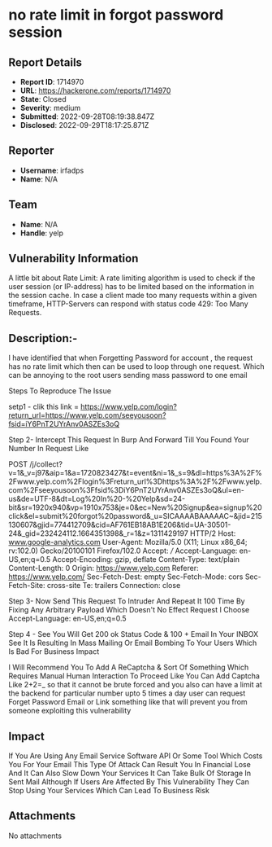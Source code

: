 # no rate limit in forgot password session

## Report Details
- **Report ID**: 1714970
- **URL**: https://hackerone.com/reports/1714970
- **State**: Closed
- **Severity**: medium
- **Submitted**: 2022-09-28T08:19:38.847Z
- **Disclosed**: 2022-09-29T18:17:25.871Z

## Reporter
- **Username**: irfadps
- **Name**: N/A

## Team
- **Name**: N/A
- **Handle**: yelp

## Vulnerability Information
A little bit about Rate Limit:
A rate limiting algorithm is used to check if the user session (or IP-address) has to be limited based on the information in the session cache.
In case a client made too many requests within a given timeframe, HTTP-Servers can respond with status code 429: Too Many Requests.
## Description:-
I have identified that when Forgetting Password for account , the request has no rate limit which then can be used to loop through one request. Which can be annoying to the root users sending mass password to one email

Steps To Reproduce The Issue

setp1 - clik this link  =    https://www.yelp.com/login?return_url=https://www.yelp.com/seeyousoon?fsid=iY6PnT2UYrAnv0ASZEs3oQ

Step 2- Intercept This Request In Burp And Forward Till You Found Your Number In Request Like

POST /j/collect?v=1&_v=j97&aip=1&a=1720823427&t=event&ni=1&_s=9&dl=https%3A%2F%2Fwww.yelp.com%2Flogin%3Freturn_url%3Dhttps%3A%2F%2Fwww.yelp.com%2Fseeyousoon%3Ffsid%3DiY6PnT2UYrAnv0ASZEs3oQ&ul=en-us&de=UTF-8&dt=Log%20In%20-%20Yelp&sd=24-bit&sr=1920x940&vp=1910x753&je=0&ec=New%20Signup&ea=signup%20click&el=submit%20forgot%20password&_u=SICAAAABAAAAAC~&jid=215130607&gjid=774412709&cid=AF761EB18AB1E206&tid=UA-30501-24&_gid=232424112.1664351398&_r=1&z=1311429197 HTTP/2
Host: www.google-analytics.com
User-Agent: Mozilla/5.0 (X11; Linux x86_64; rv:102.0) Gecko/20100101 Firefox/102.0
Accept: */*
Accept-Language: en-US,en;q=0.5
Accept-Encoding: gzip, deflate
Content-Type: text/plain
Content-Length: 0
Origin: https://www.yelp.com
Referer: https://www.yelp.com/
Sec-Fetch-Dest: empty
Sec-Fetch-Mode: cors
Sec-Fetch-Site: cross-site
Te: trailers
Connection: close

Step 3- Now Send This Request To Intruder And Repeat It 100 Time By Fixing Any Arbitrary Payload Which Doesn't No Effect Request I Choose Accept-Language: en-US,en;q=0.$5$

Step 4 - See You Will Get 200 ok Status Code & 100 + Email In Your INBOX
See It Is Resulting In Mass Mailing Or Email Bombing To Your Users Which Is Bad For Business Impact


I Will Recommend You To Add A ReCaptcha & Sort Of Something Which Requires Manual Human Interaction To Proceed Like You Can Add Captcha Like 2+2=_ so that it cannot be brute forced and you also can have a limit at the backend for particular number upto 5 times a day user can request Forget Password Email or Link something like that will prevent you from someone exploiting this vulnerability

## Impact

If You Are Using Any Email Service Software API Or Some Tool Which Costs You For Your Email This Type Of Attack Can Result You In Financial Lose And It Can Also Slow Down Your Services It Can Take Bulk Of Storage In Sent Mail Although If Users Are Affected By This Vulnerability They Can Stop Using Your Services Which Can Lead To Business Risk

## Attachments
No attachments
